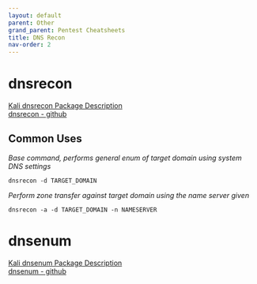 ```yaml
---
layout: default
parent: Other
grand_parent: Pentest Cheatsheets
title: DNS Recon
nav-order: 2
---
```


**dnsrecon**
========

[Kali dnsrecon Package Description](https://tools.kali.org/information-gathering/dnsrecon)  
[dnsrecon - github](https://github.com/darkoperator/dnsrecon)

**Common Uses**
---------------
_Base command, performs general enum of target domain using system DNS settings_

```
dnsrecon -d TARGET_DOMAIN
```

_Perform zone transfer against target domain using the name server given_

```
dnsrecon -a -d TARGET_DOMAIN -n NAMESERVER
```

**dnsenum**
========

[Kali dnsenum Package Description](https://tools.kali.org/information-gathering/dnsenum)  
[dnsenum - github](https://github.com/fwaeytens/dnsenum)

